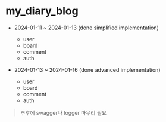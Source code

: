 # my_diary_blog

- 2024-01-11 ~ 2024-01-13 (done simplified implementation)
  - user
  - board
  - comment
  - auth

- 2024-01-13 ~ 2024-01-16 (done advanced implementation)
  - user
  - board
  - comment
  - auth


> 추후에 swagger나 logger 마무리 필요

